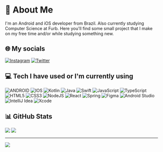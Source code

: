 # 🚀 About Me
I'm an Android and iOS developer from Brazil. Also currently studying Computer Science at Furb.
Here you'll find some small project that I make on my free time and/or while studying something new.


## 🌐 My socials
[![Instagram](https://img.shields.io/badge/Instagram-%23E4405F.svg?logo=Instagram&logoColor=white)](https://instagram.com/leeonardool) [![Twitter](https://img.shields.io/badge/Twitter-%231DA1F2.svg?logo=Twitter&logoColor=white)](https://twitter.com/Leeon4rdoo) 

## 💻 Tech I have used or I'm currently using
![ANDROID](https://img.shields.io/badge/android-%2320232a.svg?style=for-the-badge&logo=android&logoColor=%a4c639) ![IOS](https://img.shields.io/badge/IOS-%2320232a.svg?style=for-the-badge&logo=apple&logoColor=white) ![Kotlin](https://img.shields.io/badge/kotlin-%230095D5.svg?style=for-the-badge&logo=kotlin&logoColor=white) ![Java](https://img.shields.io/badge/java-%23ED8B00.svg?style=for-the-badge&logo=java&logoColor=white) ![Swift](https://img.shields.io/badge/swift-F54A2A?style=for-the-badge&logo=swift&logoColor=white) ![JavaScript](https://img.shields.io/badge/javascript-%23323330.svg?style=for-the-badge&logo=javascript&logoColor=%23F7DF1E) ![TypeScript](https://img.shields.io/badge/typescript-%23007ACC.svg?style=for-the-badge&logo=typescript&logoColor=white) ![HTML5](https://img.shields.io/badge/html5-%23E34F26.svg?style=for-the-badge&logo=html5&logoColor=white) ![CSS3](https://img.shields.io/badge/css3-%231572B6.svg?style=for-the-badge&logo=css3&logoColor=white) ![NodeJS](https://img.shields.io/badge/node.js-6DA55F?style=for-the-badge&logo=node.js&logoColor=white) ![React](https://img.shields.io/badge/react-%2320232a.svg?style=for-the-badge&logo=react&logoColor=%2361DAFB) ![Spring](https://img.shields.io/badge/spring-%236DB33F.svg?style=for-the-badge&logo=spring&logoColor=white) ![Figma](https://img.shields.io/badge/figma-%23F24E1E.svg?style=for-the-badge&logo=figma&logoColor=white) ![Android Studio](https://img.shields.io/badge/Android_Studio-3DDC84?style=for-the-badge&logo=android-studio&logoColor=white) ![IntelliJ Idea](https://img.shields.io/badge/IntelliJ_Idea-000000.svg?style=for-the-badge&logo=intellijidea&logoColor=white) ![Xcode](https://img.shields.io/badge/Xcode-007ACC?style=for-the-badge&logo=Xcode&logoColor=white)

## 📊 GitHub Stats
![](https://github-readme-stats.vercel.app/api/top-langs/?username=Leeonardoo&theme=radical&langs_count=8&layout=compact)
![](https://github-readme-streak-stats.herokuapp.com/?user=Leeonardoo&theme=radical&hide_border=false)<br/>

---
![](https://visitcount.itsvg.in/api?id=Leeonardoo&icon=0&color=0)
